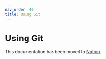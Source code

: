 ```yaml
---
nav_order: 40
title: Using Git
---
```

# Using Git

This documentation has been moved to [Notion](https://www.notion.so/Git-9234ce624b9f454292f8cf2362bb8b42).
